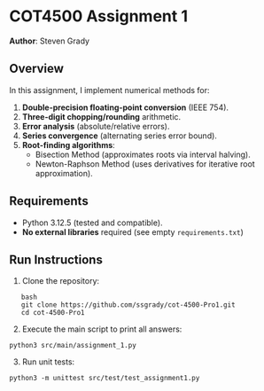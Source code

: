 # COT4500 Assignment 1

**Author**: Steven Grady  

## Overview  
In this assignment, I implement numerical methods for:  
1. **Double-precision floating-point conversion** (IEEE 754).  
2. **Three-digit chopping/rounding** arithmetic.  
3. **Error analysis** (absolute/relative errors).  
4. **Series convergence** (alternating series error bound).  
5. **Root-finding algorithms**:  
   - Bisection Method (approximates roots via interval halving).  
   - Newton-Raphson Method (uses derivatives for iterative root approximation).  

## Requirements  
- Python 3.12.5 (tested and compatible).  
- **No external libraries** required (see empty `requirements.txt`)  

## Run Instructions  
1. Clone the repository:  
```
   bash
   git clone https://github.com/ssgrady/cot-4500-Pro1.git
   cd cot-4500-Pro1
```
2. Execute the main script to print all answers:
```
python3 src/main/assignment_1.py
```
3. Run unit tests:
```
python3 -m unittest src/test/test_assignment1.py
```